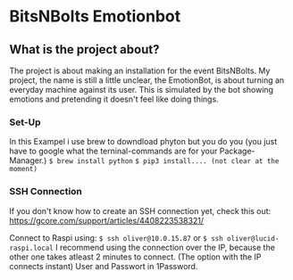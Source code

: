 # BitsNBolts Emotionbot 

## What is the project about? 
The project is about making an installation for the event BitsNBolts. 
My project, the name is still a little unclear, the EmotionBot, is about turning an everyday machine against its user. 
This is simulated by the bot showing emotions and pretending it doesn't feel like doing things. 

### Set-Up   
In this Exampel i use brew to downdload phyton but you do you (you just have to google what the terninal-commands are for your Package-Manager.)
```$ brew install python```
```$ pip3 install.... (not clear at the moment)```

### SSH Connection 
If you don't know how to create an SSH connection yet, check this out: 
https://gcore.com/support/articles/4408223538321/

Connect to Raspi using: 
```$ ssh oliver@10.0.15.87``` or 
```$ ssh oliver@lucid-raspi.local```
I recommend using the connection over the IP, because the other one takes atleast 2 minutes to connect.
(The option with the IP connects instant)
User and Passwort in 1Password. 




